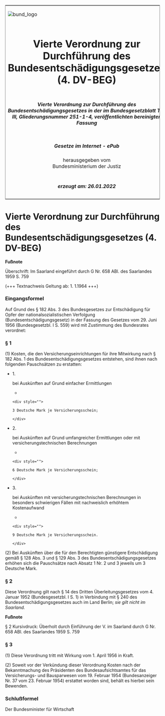 <span id="DECKBLATT.html"></span>

<table border="0" frame="border" width="100%">

<tr valign="top">

<td align="left">

![bund\_logo](BfJ_2021_Web_de_de.gif)

</td>

<td align="right">

 

</td>

</tr>

<tr align="center" valign="middle">

<td colspan="2">

# Vierte Verordnung zur Durchführung des Bundesentschädigungsgesetzes (4. DV-BEG)

</td>

</tr>

<tr align="center" valign="middle">

<td colspan="2">

##### Vierte Verordnung zur Durchführung des Bundesentschädigungsgesetzes in der im Bundesgesetzblatt Teil III, Gliederungsnummer 251-1-4, veröffentlichten bereinigten Fassung

</td>

</tr>

<tr align="center" valign="middle">

<td colspan="2">

  
  

##### Gesetze im Internet - ePub  
  
herausgegeben vom  
Bundesministerium der Justiz

</td>

</tr>

<tr align="center" valign="bottom">

<td colspan="2">

  
  

##### erzeugt am: 26.01.2022

</td>

</tr>

</table>

<span id="BJNR002810957.html"></span>

# Vierte Verordnung zur Durchführung des Bundesentschädigungsgesetzes (4. DV-BEG)

<div>

  
**Fußnote**

<div class="jnhtml">

<div>

<div class="jurAbsatz">

Überschrift: Im Saarland eingeführt durch G Nr. 658 ABl. des Saarlandes
1959 S. 759  
  
(+++ Textnachweis Geltung ab: 1. 1.1964 +++)

</div>

</div>

</div>

</div>

<span id="BJNR002810957BJNE000100325.html"></span>

### Eingangsformel  

<div>

<div class="jnhtml">

<div>

<div class="jurAbsatz">

Auf Grund des § 182 Abs. 3 des Bundesgesetzes zur Entschädigung für
Opfer der nationalsozialistischen Verfolgung
(Bundesentschädigungsgesetz) in der Fassung des Gesetzes vom 29. Juni
1956 (Bundesgesetzbl. I S. 559) wird mit Zustimmung des Bundesrates
verordnet:

</div>

</div>

</div>

</div>

<span id="BJNR002810957BJNE000200325.html"></span>

### § 1  

<div>

<div class="jnhtml">

<div>

<div class="jurAbsatz">

(1) Kosten, die den Versicherungseinrichtungen für ihre Mitwirkung nach
§ 182 Abs. 1 des Bundesentschädigungsgesetzes entstehen, sind ihnen
nach folgenden Pauschsätzen zu erstatten:

  - 1\.
    
    <div style="">
    
    bei Auskünften auf Grund einfacher Ermittlungen
    
      - 
        
        <div style="">
        
        3 Deutsche Mark je Versicherungsschein;
        
        </div>
    
    </div>

  - 2\.
    
    <div style="">
    
    bei Auskünften auf Grund umfangreicher Ermittlungen oder mit
    versicherungstechnischen Berechnungen
    
      - 
        
        <div style="">
        
        6 Deutsche Mark je Versicherungsschein;
        
        </div>
    
    </div>

  - 3\.
    
    <div style="">
    
    bei Auskünften mit versicherungstechnischen Berechnungen in
    besonders schwierigen Fällen mit nachweislich erhöhtem Kostenaufwand
    
      - 
        
        <div style="">
        
        9 Deutsche Mark je Versicherungsschein.
        
        </div>
    
    </div>

</div>

<div class="jurAbsatz">

(2) Bei Auskünften über die für den Berechtigten günstigere
Entschädigung gemäß § 128 Abs. 3 und § 129 Abs. 3 des
Bundesentschädigungsgesetzes erhöhen sich die Pauschsätze nach Absatz 1
Nr. 2 und 3 jeweils um 3 Deutsche Mark.

</div>

</div>

</div>

</div>

<span id="BJNR002810957BJNE000300325.html"></span>

### § 2  

<div>

<div class="jnhtml">

<div>

<div class="jurAbsatz">

Diese Verordnung gilt nach § 14 des Dritten Überleitungsgesetzes vom 4.
Januar 1952 (Bundesgesetzbl. I S. 1) in Verbindung mit § 240 des
Bundesentschädigungsgesetzes auch im Land Berlin;
<span style="font-style:italic;">sie gilt nicht im Saarland.</span>

</div>

</div>

</div>

</div>

<div>

  
**Fußnote**

<div class="jnhtml">

<div>

<div class="jurAbsatz">

§ 2 Kursivdruck: Überholt durch Einführung der V. im Saarland durch G
Nr. 658 ABl. des Saarlandes 1959 S. 759

</div>

</div>

</div>

</div>

<span id="BJNR002810957BJNE000400325.html"></span>

### § 3  

<div>

<div class="jnhtml">

<div>

<div class="jurAbsatz">

(1) Diese Verordnung tritt mit Wirkung vom 1. April 1956 in Kraft.

</div>

<div class="jurAbsatz">

(2) Soweit vor der Verkündung dieser Verordnung Kosten nach der
Bekanntmachung des Präsidenten des Bundesaufsichtsamtes für das
Versicherungs- und Bausparwesen vom 19. Februar 1954 (Bundesanzeiger Nr.
37 vom 23. Februar 1954) erstattet worden sind, behält es hierbei sein
Bewenden.

</div>

</div>

</div>

</div>

<span id="BJNR002810957BJNE000500325.html"></span>

### Schlußformel  

<div>

<div class="jnhtml">

<div>

<div class="jurAbsatz">

<span class="SP">Der Bundesminister für Wirtschaft</span>

</div>

</div>

</div>

</div>
